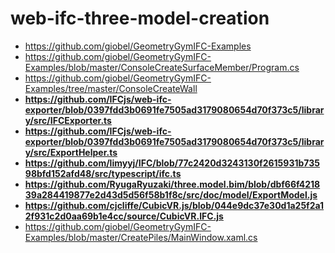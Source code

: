 web-ifc-three-model-creation
============================
- https://github.com/giobel/GeometryGymIFC-Examples
- https://github.com/giobel/GeometryGymIFC-Examples/blob/master/ConsoleCreateSurfaceMember/Program.cs
- https://github.com/giobel/GeometryGymIFC-Examples/tree/master/ConsoleCreateWall
- **https://github.com/IFCjs/web-ifc-exporter/blob/0397fdd3b0691fe7505ad3179080654d70f373c5/library/src/IFCExporter.ts**
- **https://github.com/IFCjs/web-ifc-exporter/blob/0397fdd3b0691fe7505ad3179080654d70f373c5/library/src/ExportHelper.ts**
- **https://github.com/limyyj/IFC/blob/77c2420d3243130f2615931b73598bfd152afd48/src/typescript/ifc.ts**
- **https://github.com/RyugaRyuzaki/three.model.bim/blob/dbf66f421839a284419877e2d43d5d56f58b1f8c/src/doc/model/ExportModel.js**
- **https://github.com/cjcliffe/CubicVR.js/blob/044e9dc37e30d1a25f2a12f931c2d0aa69b1e4cc/source/CubicVR.IFC.js**
- https://github.com/giobel/GeometryGymIFC-Examples/blob/master/CreatePiles/MainWindow.xaml.cs
